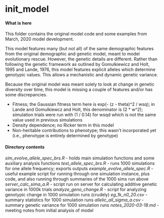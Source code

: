 # init_model

#### What is here

This folder contains the original model code and some examples from March, 2020 model development.

This model features many (but not all) of the same demographic features from the original demographic and genetic model, meant to model evolutionary rescue. However, the genetic details are different. Rather than following the genetic framework as outlined by Gomulkiewicz and Holt, 1995 and Lande, 1976, this model features explicit alleles which determine genotypic values. This allows a mechanistic and dynamic genetic variance.

Because the original model was meant solely to look at change in genetic diversity over time, this model is missing a couple of features and/or has some discrepancies.

- Fitness; the Gaussian fitness term here is exp(- (z - theta)^2 / wsq); in Lande and Gomulkiewcz and Holt, this denominator is (2 * w^2); simulation trials were run with (1 / 0.14) for wsqd which is not the same value used in previous simulations
- Density dependence; no Ricker term in this model
- Non-heritable contributions to phenotype; this wasn't incorporated yet (i.e., phenotype is entirely determined by genotype)

#### Directory contents

*sim_evolve_allele_spec_brs.R* - holds main simulation functions and some auxiliary analysis functions
*test_allele_spec_brs.R* - runs 1000 simulations for one allele frequency; exports outputs
*example_evolve_allele_spec.R* - useful example script for running through one simulation instance, plus code, and also running through summaries of the 1000 sims run above
*server_calc_sima_a.R* - script run on server for calculating additive genetic variance in 1000k trials
*analyze_geno_change.R* - script for analyzing genotypic change in 1000 simulation runs (crudely)
*eg_1k_n0_20.csv* - summary statistics for 1000 simulation runs
*allelic_all_sigma_a.csv* - summary genetic variance for 1000 simulation runs
*notes_2020-03-18.md* - meeting notes from initial analysis of model

